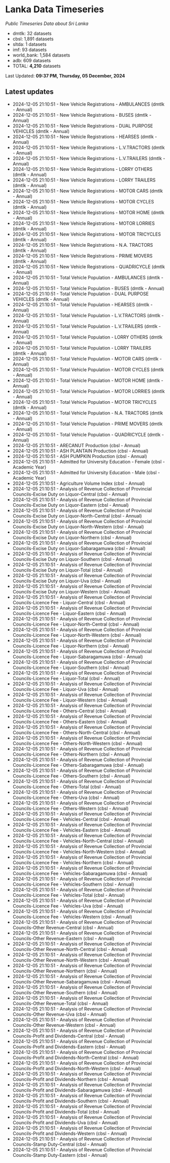 # Lanka Data Timeseries
*Public Timeseries Data about Sri Lanka*

* dmtlk: 32 datasets
* cbsl: 1,891 datasets
* sltda: 1 datasets
* imf: 93 datasets
* world_bank: 1,584 datasets
* adb: 609 datasets
* TOTAL: **4,210** datasets

Last Updated: **09:37 PM, Thursday, 05 December, 2024**

## Latest updates

* 2024-12-05 21:10:51 - New Vehicle Registrations - AMBULANCES (dmtlk - Annual)
* 2024-12-05 21:10:51 - New Vehicle Registrations - BUSES (dmtlk - Annual)
* 2024-12-05 21:10:51 - New Vehicle Registrations - DUAL PURPOSE VEHICLES (dmtlk - Annual)
* 2024-12-05 21:10:51 - New Vehicle Registrations - HEARSES (dmtlk - Annual)
* 2024-12-05 21:10:51 - New Vehicle Registrations - L.V.TRACTORS (dmtlk - Annual)
* 2024-12-05 21:10:51 - New Vehicle Registrations - L.V.TRAILERS (dmtlk - Annual)
* 2024-12-05 21:10:51 - New Vehicle Registrations - LORRY OTHERS (dmtlk - Annual)
* 2024-12-05 21:10:51 - New Vehicle Registrations - LORRY TRAILERS (dmtlk - Annual)
* 2024-12-05 21:10:51 - New Vehicle Registrations - MOTOR CARS (dmtlk - Annual)
* 2024-12-05 21:10:51 - New Vehicle Registrations - MOTOR CYCLES (dmtlk - Annual)
* 2024-12-05 21:10:51 - New Vehicle Registrations - MOTOR HOME (dmtlk - Annual)
* 2024-12-05 21:10:51 - New Vehicle Registrations - MOTOR LORRIES (dmtlk - Annual)
* 2024-12-05 21:10:51 - New Vehicle Registrations - MOTOR TRICYCLES (dmtlk - Annual)
* 2024-12-05 21:10:51 - New Vehicle Registrations - N.A. TRACTORS (dmtlk - Annual)
* 2024-12-05 21:10:51 - New Vehicle Registrations - PRIME MOVERS (dmtlk - Annual)
* 2024-12-05 21:10:51 - New Vehicle Registrations - QUADRICYCLE (dmtlk - Annual)
* 2024-12-05 21:10:51 - Total Vehicle Population - AMBULANCES (dmtlk - Annual)
* 2024-12-05 21:10:51 - Total Vehicle Population - BUSES (dmtlk - Annual)
* 2024-12-05 21:10:51 - Total Vehicle Population - DUAL PURPOSE VEHICLES (dmtlk - Annual)
* 2024-12-05 21:10:51 - Total Vehicle Population - HEARSES (dmtlk - Annual)
* 2024-12-05 21:10:51 - Total Vehicle Population - L.V.TRACTORS (dmtlk - Annual)
* 2024-12-05 21:10:51 - Total Vehicle Population - L.V.TRAILERS (dmtlk - Annual)
* 2024-12-05 21:10:51 - Total Vehicle Population - LORRY OTHERS (dmtlk - Annual)
* 2024-12-05 21:10:51 - Total Vehicle Population - LORRY TRAILERS (dmtlk - Annual)
* 2024-12-05 21:10:51 - Total Vehicle Population - MOTOR CARS (dmtlk - Annual)
* 2024-12-05 21:10:51 - Total Vehicle Population - MOTOR CYCLES (dmtlk - Annual)
* 2024-12-05 21:10:51 - Total Vehicle Population - MOTOR HOME (dmtlk - Annual)
* 2024-12-05 21:10:51 - Total Vehicle Population - MOTOR LORRIES (dmtlk - Annual)
* 2024-12-05 21:10:51 - Total Vehicle Population - MOTOR TRICYCLES (dmtlk - Annual)
* 2024-12-05 21:10:51 - Total Vehicle Population - N.A. TRACTORS (dmtlk - Annual)
* 2024-12-05 21:10:51 - Total Vehicle Population - PRIME MOVERS (dmtlk - Annual)
* 2024-12-05 21:10:51 - Total Vehicle Population - QUADRICYCLE (dmtlk - Annual)
* 2024-12-05 21:10:51 - ARECANUT Production (cbsl - Annual)
* 2024-12-05 21:10:51 - ASH PLANTAIN Production (cbsl - Annual)
* 2024-12-05 21:10:51 - ASH PUMPKIN Production (cbsl - Annual)
* 2024-12-05 21:10:51 - Admitted for University Education - Female (cbsl - Academic Year)
* 2024-12-05 21:10:51 - Admitted for University Education - Male (cbsl - Academic Year)
* 2024-12-05 21:10:51 - Agriculture Volume Index (cbsl - Annual)
* 2024-12-05 21:10:51 - Analysis of Revenue Collection of Provincial Councils-Excise Duty on Liquor-Central (cbsl - Annual)
* 2024-12-05 21:10:51 - Analysis of Revenue Collection of Provincial Councils-Excise Duty on Liquor-Eastern (cbsl - Annual)
* 2024-12-05 21:10:51 - Analysis of Revenue Collection of Provincial Councils-Excise Duty on Liquor-North-Central (cbsl - Annual)
* 2024-12-05 21:10:51 - Analysis of Revenue Collection of Provincial Councils-Excise Duty on Liquor-North-Western (cbsl - Annual)
* 2024-12-05 21:10:51 - Analysis of Revenue Collection of Provincial Councils-Excise Duty on Liquor-Northern (cbsl - Annual)
* 2024-12-05 21:10:51 - Analysis of Revenue Collection of Provincial Councils-Excise Duty on Liquor-Sabaragamuwa (cbsl - Annual)
* 2024-12-05 21:10:51 - Analysis of Revenue Collection of Provincial Councils-Excise Duty on Liquor-Southern (cbsl - Annual)
* 2024-12-05 21:10:51 - Analysis of Revenue Collection of Provincial Councils-Excise Duty on Liquor-Total (cbsl - Annual)
* 2024-12-05 21:10:51 - Analysis of Revenue Collection of Provincial Councils-Excise Duty on Liquor-Uva (cbsl - Annual)
* 2024-12-05 21:10:51 - Analysis of Revenue Collection of Provincial Councils-Excise Duty on Liquor-Western (cbsl - Annual)
* 2024-12-05 21:10:51 - Analysis of Revenue Collection of Provincial Councils-Licence Fee - Liquor-Central (cbsl - Annual)
* 2024-12-05 21:10:51 - Analysis of Revenue Collection of Provincial Councils-Licence Fee - Liquor-Eastern (cbsl - Annual)
* 2024-12-05 21:10:51 - Analysis of Revenue Collection of Provincial Councils-Licence Fee - Liquor-North-Central (cbsl - Annual)
* 2024-12-05 21:10:51 - Analysis of Revenue Collection of Provincial Councils-Licence Fee - Liquor-North-Western (cbsl - Annual)
* 2024-12-05 21:10:51 - Analysis of Revenue Collection of Provincial Councils-Licence Fee - Liquor-Northern (cbsl - Annual)
* 2024-12-05 21:10:51 - Analysis of Revenue Collection of Provincial Councils-Licence Fee - Liquor-Sabaragamuwa (cbsl - Annual)
* 2024-12-05 21:10:51 - Analysis of Revenue Collection of Provincial Councils-Licence Fee - Liquor-Southern (cbsl - Annual)
* 2024-12-05 21:10:51 - Analysis of Revenue Collection of Provincial Councils-Licence Fee - Liquor-Total (cbsl - Annual)
* 2024-12-05 21:10:51 - Analysis of Revenue Collection of Provincial Councils-Licence Fee - Liquor-Uva (cbsl - Annual)
* 2024-12-05 21:10:51 - Analysis of Revenue Collection of Provincial Councils-Licence Fee - Liquor-Western (cbsl - Annual)
* 2024-12-05 21:10:51 - Analysis of Revenue Collection of Provincial Councils-Licence Fee - Others-Central (cbsl - Annual)
* 2024-12-05 21:10:51 - Analysis of Revenue Collection of Provincial Councils-Licence Fee - Others-Eastern (cbsl - Annual)
* 2024-12-05 21:10:51 - Analysis of Revenue Collection of Provincial Councils-Licence Fee - Others-North-Central (cbsl - Annual)
* 2024-12-05 21:10:51 - Analysis of Revenue Collection of Provincial Councils-Licence Fee - Others-North-Western (cbsl - Annual)
* 2024-12-05 21:10:51 - Analysis of Revenue Collection of Provincial Councils-Licence Fee - Others-Northern (cbsl - Annual)
* 2024-12-05 21:10:51 - Analysis of Revenue Collection of Provincial Councils-Licence Fee - Others-Sabaragamuwa (cbsl - Annual)
* 2024-12-05 21:10:51 - Analysis of Revenue Collection of Provincial Councils-Licence Fee - Others-Southern (cbsl - Annual)
* 2024-12-05 21:10:51 - Analysis of Revenue Collection of Provincial Councils-Licence Fee - Others-Total (cbsl - Annual)
* 2024-12-05 21:10:51 - Analysis of Revenue Collection of Provincial Councils-Licence Fee - Others-Uva (cbsl - Annual)
* 2024-12-05 21:10:51 - Analysis of Revenue Collection of Provincial Councils-Licence Fee - Others-Western (cbsl - Annual)
* 2024-12-05 21:10:51 - Analysis of Revenue Collection of Provincial Councils-Licence Fee - Vehicles-Central (cbsl - Annual)
* 2024-12-05 21:10:51 - Analysis of Revenue Collection of Provincial Councils-Licence Fee - Vehicles-Eastern (cbsl - Annual)
* 2024-12-05 21:10:51 - Analysis of Revenue Collection of Provincial Councils-Licence Fee - Vehicles-North-Central (cbsl - Annual)
* 2024-12-05 21:10:51 - Analysis of Revenue Collection of Provincial Councils-Licence Fee - Vehicles-North-Western (cbsl - Annual)
* 2024-12-05 21:10:51 - Analysis of Revenue Collection of Provincial Councils-Licence Fee - Vehicles-Northern (cbsl - Annual)
* 2024-12-05 21:10:51 - Analysis of Revenue Collection of Provincial Councils-Licence Fee - Vehicles-Sabaragamuwa (cbsl - Annual)
* 2024-12-05 21:10:51 - Analysis of Revenue Collection of Provincial Councils-Licence Fee - Vehicles-Southern (cbsl - Annual)
* 2024-12-05 21:10:51 - Analysis of Revenue Collection of Provincial Councils-Licence Fee - Vehicles-Total (cbsl - Annual)
* 2024-12-05 21:10:51 - Analysis of Revenue Collection of Provincial Councils-Licence Fee - Vehicles-Uva (cbsl - Annual)
* 2024-12-05 21:10:51 - Analysis of Revenue Collection of Provincial Councils-Licence Fee - Vehicles-Western (cbsl - Annual)
* 2024-12-05 21:10:51 - Analysis of Revenue Collection of Provincial Councils-Other Revenue-Central (cbsl - Annual)
* 2024-12-05 21:10:51 - Analysis of Revenue Collection of Provincial Councils-Other Revenue-Eastern (cbsl - Annual)
* 2024-12-05 21:10:51 - Analysis of Revenue Collection of Provincial Councils-Other Revenue-North-Central (cbsl - Annual)
* 2024-12-05 21:10:51 - Analysis of Revenue Collection of Provincial Councils-Other Revenue-North-Western (cbsl - Annual)
* 2024-12-05 21:10:51 - Analysis of Revenue Collection of Provincial Councils-Other Revenue-Northern (cbsl - Annual)
* 2024-12-05 21:10:51 - Analysis of Revenue Collection of Provincial Councils-Other Revenue-Sabaragamuwa (cbsl - Annual)
* 2024-12-05 21:10:51 - Analysis of Revenue Collection of Provincial Councils-Other Revenue-Southern (cbsl - Annual)
* 2024-12-05 21:10:51 - Analysis of Revenue Collection of Provincial Councils-Other Revenue-Total (cbsl - Annual)
* 2024-12-05 21:10:51 - Analysis of Revenue Collection of Provincial Councils-Other Revenue-Uva (cbsl - Annual)
* 2024-12-05 21:10:51 - Analysis of Revenue Collection of Provincial Councils-Other Revenue-Western (cbsl - Annual)
* 2024-12-05 21:10:51 - Analysis of Revenue Collection of Provincial Councils-Profit and Dividends-Central (cbsl - Annual)
* 2024-12-05 21:10:51 - Analysis of Revenue Collection of Provincial Councils-Profit and Dividends-Eastern (cbsl - Annual)
* 2024-12-05 21:10:51 - Analysis of Revenue Collection of Provincial Councils-Profit and Dividends-North-Central (cbsl - Annual)
* 2024-12-05 21:10:51 - Analysis of Revenue Collection of Provincial Councils-Profit and Dividends-North-Western (cbsl - Annual)
* 2024-12-05 21:10:51 - Analysis of Revenue Collection of Provincial Councils-Profit and Dividends-Northern (cbsl - Annual)
* 2024-12-05 21:10:51 - Analysis of Revenue Collection of Provincial Councils-Profit and Dividends-Sabaragamuwa (cbsl - Annual)
* 2024-12-05 21:10:51 - Analysis of Revenue Collection of Provincial Councils-Profit and Dividends-Southern (cbsl - Annual)
* 2024-12-05 21:10:51 - Analysis of Revenue Collection of Provincial Councils-Profit and Dividends-Total (cbsl - Annual)
* 2024-12-05 21:10:51 - Analysis of Revenue Collection of Provincial Councils-Profit and Dividends-Uva (cbsl - Annual)
* 2024-12-05 21:10:51 - Analysis of Revenue Collection of Provincial Councils-Profit and Dividends-Western (cbsl - Annual)
* 2024-12-05 21:10:51 - Analysis of Revenue Collection of Provincial Councils-Stamp Duty-Central (cbsl - Annual)
* 2024-12-05 21:10:51 - Analysis of Revenue Collection of Provincial Councils-Stamp Duty-Eastern (cbsl - Annual)